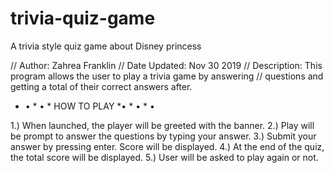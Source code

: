 # trivia-quiz-game
A trivia style quiz game about Disney princess

// Author:                       Zahrea Franklin
// Date Updated:                 Nov 30 2019
// Description:                  This program allows the user to play a trivia game by answering 
//                               questions and getting a total of their correct answers after.

* • * • * HOW TO PLAY *• * • * •

1.) When launched, the player will be greeted with the banner. 
2.) Play will be prompt to answer the questions by typing your answer.
3.) Submit your answer by pressing enter. Score will be displayed.
4.) At the end of the quiz, the total score will be displayed.
5.) User will be asked to play again or not.
